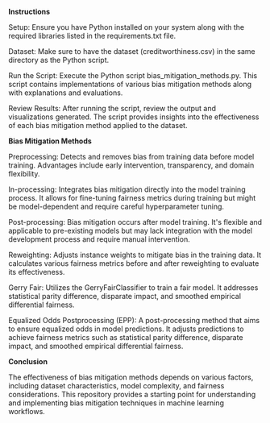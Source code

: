 **Instructions**

Setup: Ensure you have Python installed on your system along with the required libraries listed in the requirements.txt file.

Dataset: Make sure to have the dataset (creditworthiness.csv) in the same directory as the Python script.

Run the Script: Execute the Python script bias_mitigation_methods.py. This script contains implementations of various bias mitigation methods along with explanations and evaluations.

Review Results: After running the script, review the output and visualizations generated. The script provides insights into the effectiveness of each bias mitigation method applied to the dataset.


**Bias Mitigation Methods**


Preprocessing: Detects and removes bias from training data before model training. Advantages include early intervention, transparency, and domain flexibility.

In-processing: Integrates bias mitigation directly into the model training process. It allows for fine-tuning fairness metrics during training but might be model-dependent and require careful hyperparameter tuning.

Post-processing: Bias mitigation occurs after model training. It's flexible and applicable to pre-existing models but may lack integration with the model development process and require manual intervention.

Reweighting: Adjusts instance weights to mitigate bias in the training data. It calculates various fairness metrics before and after reweighting to evaluate its effectiveness.

Gerry Fair: Utilizes the GerryFairClassifier to train a fair model. It addresses statistical parity difference, disparate impact, and smoothed empirical differential fairness.

Equalized Odds Postprocessing (EPP): A post-processing method that aims to ensure equalized odds in model predictions. It adjusts predictions to achieve fairness metrics such as statistical parity difference, disparate impact, and smoothed empirical differential fairness.

**Conclusion**

The effectiveness of bias mitigation methods depends on various factors, including dataset characteristics, model complexity, and fairness considerations. This repository provides a starting point for understanding and implementing bias mitigation techniques in machine learning workflows.
